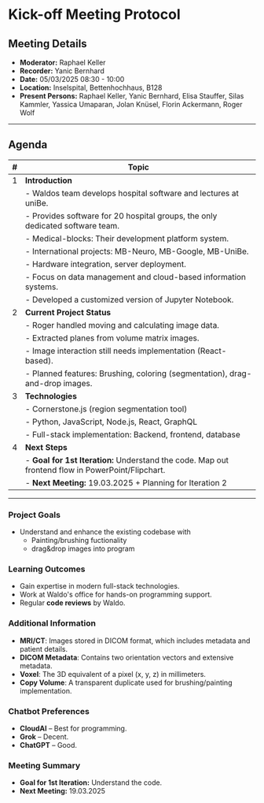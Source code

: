 # Kick-off Meeting Protocol

## Meeting Details

- **Moderator:** Raphael Keller  
- **Recorder:** Yanic Bernhard  
- **Date:** 05/03/2025 08:30 - 10:00  
- **Location:** Inselspital, Bettenhochhaus, B128  
- **Present Persons:** Raphael Keller, Yanic Bernhard, Elisa Stauffer, Silas Kammler, Yassica Umaparan, Jolan Knüsel, Florin Ackermann, Roger Wolf  

---

## Agenda

| #  | Topic |
|----|---------|
| 1  | **Introduction** |
|    | - Waldos team develops hospital software and lectures at uniBe. |
|    | - Provides software for 20 hospital groups, the only dedicated software team. |
|    | - Medical-blocks: Their development platform system. |
|    | - International projects: MB-Neuro, MB-Google, MB-UniBe. |
|    | - Hardware integration, server deployment. |
|    | - Focus on data management and cloud-based information systems. |
|    | - Developed a customized version of Jupyter Notebook. |
| 2  | **Current Project Status** |
|    | - Roger handled moving and calculating image data. |
|    | - Extracted planes from volume matrix images. |
|    | - Image interaction still needs implementation (React-based). |
|    | - Planned features: Brushing, coloring (segmentation), drag-and-drop images. |
| 3  | **Technologies** |
|    | - Cornerstone.js (region segmentation tool) |
|    | - Python, JavaScript, Node.js, React, GraphQL |
|    | - Full-stack implementation: Backend, frontend, database |
| 4  | **Next Steps** |
|    | - **Goal for 1st Iteration:** Understand the code. Map out frontend flow in PowerPoint/Flipchart. |
|    | - **Next Meeting:** 19.03.2025 + Planning for Iteration 2 |

---
### Project Goals
- Understand and enhance the existing codebase with
  - Painting/brushing fuctionality
  - drag&drop images into program

### Learning Outcomes
- Gain expertise in modern full-stack technologies.  
- Work at Waldo's office for hands-on programming support.  
- Regular **code reviews** by Waldo.

### Additional Information
- **MRI/CT**: Images stored in DICOM format, which includes metadata and patient details.
- **DICOM Metadata**: Contains two orientation vectors and extensive metadata.
- **Voxel**: The 3D equivalent of a pixel (x, y, z) in millimeters.
- **Copy Volume**: A transparent duplicate used for brushing/painting implementation.

### Chatbot Preferences
- **CloudAI** – Best for programming.  
- **Grok** – Decent.  
- **ChatGPT** – Good.

### Meeting Summary
- **Goal for 1st Iteration:** Understand the code.
- **Next Meeting:** 19.03.2025
